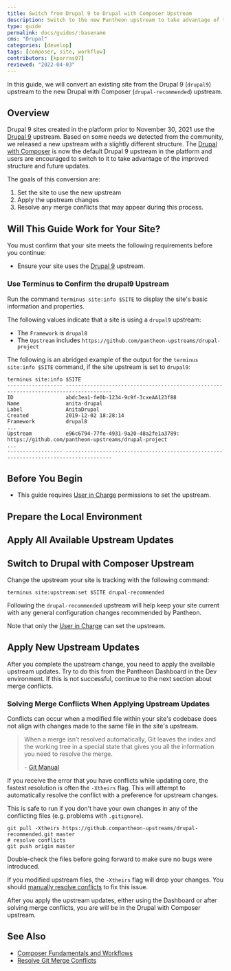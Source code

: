 ```yaml
---
title: Switch from Drupal 9 to Drupal with Composer Upstream
description: Switch to the new Pantheon upstream to take advantage of the new structure and future updates.
type: guide
permalink: docs/guides/:basename
cms: "Drupal"
categories: [develop]
tags: [composer, site, workflow]
contributors: [kporras07]
reviewed: "2022-04-03"
---
```


In this guide, we will convert an existing site from the Drupal 9 (`drupal9`) upstream to the new Drupal with Composer (`drupal-recommended`) upstream.

## Overview

Drupal 9 sites created in the platform prior to November 30, 2021 use the [Drupal 9](https://github.com/pantheon-upstreams/drupal-project) upstream. Based on some needs we detected from the community, we released a new upstream with a slightly different structure. The [Drupal with Composer](https://github.com/pantheon-upstreams/drupal-recommended) is now the default Drupal 9 upstream in the platform and users are encouraged to switch to it to take advantage of the improved structure and future updates.

The goals of this conversion are:

1. Set the site to use the new upstream
1. Apply the upstream changes
1. Resolve any merge conflicts that may appear during this process.

## Will This Guide Work for Your Site?

You must confirm that your site meets the following requirements before you continue:

- Ensure your site uses the [Drupal 9](https://github.com/pantheon-upstreams/drupal-project) upstream.

### Use Terminus to Confirm the drupal9 Upstream

Run the command `terminus site:info $SITE` to display the site's basic information and properties.

 The following values indicate that a site is using a `drupal9` upstream:
  * The `Framework` is `drupal8`
  * The `Upstream` includes `https://github.com/pantheon-upstreams/drupal-project`

  The following is an abridged example of the output for the `terminus site:info $SITE` command, if the site upstream is set to `drupal9`:

  ```bash{outputLines:2-18}
  terminus site:info $SITE
  ------------------ -------------------------------------------------------------------------------------
  ID                 abdc3ea1-fe0b-1234-9c9f-3cxeAA123f88
  Name               anita-drupal
  Label              AnitaDrupal
  Created            2019-12-02 18:28:14
  Framework          drupal8
  ...
  Upstream           e96c6794-77fe-4931-9a20-48a2fe1a3789: https://github.com/pantheon-upstreams/drupal-project
  ...
  ------------------ -------------------------------------------------------------------------------------
  ```

## Before You Begin

- This guide requires [User in Charge](/change-management#site-level-roles-and-permissions) permissions to set the upstream.

## Prepare the Local Environment

<Partial file="drupal-9/prepare-local-environment-no-clone.md" />

## Apply All Available Upstream Updates

<Partial file="drupal-apply-upstream-updates.md" />

## Switch to Drupal with Composer Upstream

Change the upstream your site is tracking with the following command:

```bash{promptUser:user}
terminus site:upstream:set $SITE drupal-recommended
```

Following the `drupal-recommended` upstream will help keep your site current with any general configuration changes recommended by Pantheon.

Note that only the [User in Charge](/change-management#site-level-roles-and-permissions) can set the upstream.

## Apply New Upstream Updates

After you complete the upstream change, you need to apply the available upstream updates. Try to do this from the Pantheon Dashboard in the Dev environment. If this is not successful, continue to the next section about merge conflicts.

### Solving Merge Conflicts When Applying Upstream Updates

Conflicts can occur when a modified file within your site's codebase does not align with changes made to the same file in the site's upstream.

> When a merge isn’t resolved automatically, Git leaves the index and the working tree in a special state that gives you all the information you need to resolve the merge.
>
> \- [Git Manual](https://www.kernel.org/pub/software/scm/git/docs/)

If you receive the error that you have conflicts while updating core, the fastest resolution is often the `-Xtheirs` flag. This will attempt to automatically resolve the conflict with a preference for upstream changes.

This is safe to run if you don't have your own changes in any of the conflicting files (e.g. problems with `.gitignore`).

```bash{promptUser: user}
git pull -Xtheirs https://github.compantheon-upstreams/drupal-recommended.git master
# resolve conflicts
git push origin master
```

Double-check the files before going forward to make sure no bugs were introduced.

If you modified upstream files, the `-Xtheirs` flag will drop your changes. You should [manually resolve conflicts](/git-resolve-merge-conflicts#manually-resolve-conflicts) to fix this issue.


After you apply the upstream updates, either using the Dashboard or after solving merge conflicts, you are will be in the Drupal with Composer upstream.

## See Also

- [Composer Fundamentals and Workflows](/composer)
- [Resolve Git Merge Conflicts](/git-resolve-merge-conflicts)
